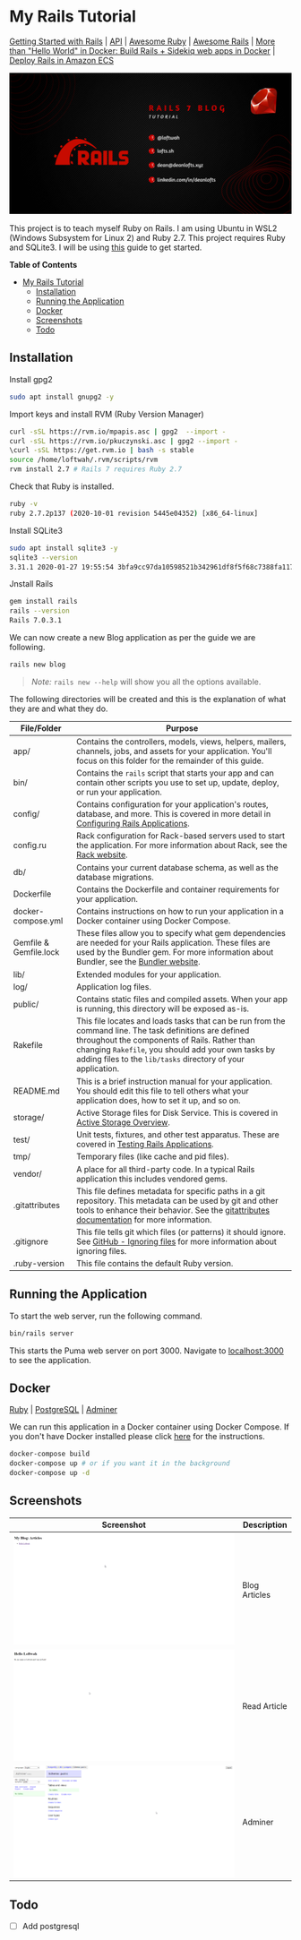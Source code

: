 # My Rails Tutorial

[Getting Started with Rails](https://guides.rubyonrails.org/getting_started.html) | [API](https://api.rubyonrails.org/) | [Awesome Ruby](https://github.com/markets/awesome-ruby) | [Awesome Rails](https://github.com/gramantin/awesome-rails) | [More than "Hello World" in Docker: Build Rails + Sidekiq web apps in Docker](https://dev.to/raphael_jambalos/more-than-hello-world-in-docker-run-rails-sidekiq-web-apps-in-docker-1b37) | [Deploy Rails in Amazon ECS](https://dev.to/raphael_jambalos/deploy-rails-in-amazon-ecs-part-1-concepts-26nl)

![Rails 7 Blog](assets/rails7blog.png)

This project is to teach myself Ruby on Rails. I am using Ubuntu in WSL2 (Windows Subsystem for Linux 2) and Ruby 2.7. This project requires Ruby and SQLite3. I will be using [this](https://guides.rubyonrails.org/getting_started.html) guide to get started.

<!-- START doctoc generated TOC please keep comment here to allow auto update -->
<!-- DON'T EDIT THIS SECTION, INSTEAD RE-RUN doctoc TO UPDATE -->
**Table of Contents**

- [My Rails Tutorial](#my-rails-tutorial)
  - [Installation](#installation)
  - [Running the Application](#running-the-application)
  - [Docker](#docker)
  - [Screenshots](#screenshots)
  - [Todo](#todo)

<!-- END doctoc generated TOC please keep comment here to allow auto update -->

## Installation

Install gpg2

```bash
sudo apt install gnupg2 -y
```

Import keys and install RVM (Ruby Version Manager)

```bash
curl -sSL https://rvm.io/mpapis.asc | gpg2  --import -
curl -sSL https://rvm.io/pkuczynski.asc | gpg2 --import -
\curl -sSL https://get.rvm.io | bash -s stable
source /home/loftwah/.rvm/scripts/rvm
rvm install 2.7 # Rails 7 requires Ruby 2.7
```

Check that Ruby is installed.

```bash
ruby -v        
ruby 2.7.2p137 (2020-10-01 revision 5445e04352) [x86_64-linux]
```

Install SQLite3

```bash
sudo apt install sqlite3 -y
sqlite3 --version
3.31.1 2020-01-27 19:55:54 3bfa9cc97da10598521b342961df8f5f68c7388fa117345eeb516eaa837balt1
```

Jnstall Rails

```bash
gem install rails
rails --version
Rails 7.0.3.1
```

We can now create a new Blog application as per the guide we are following.

```bash
rails new blog
```

> *Note:* `rails new --help` will show you all the options available.

The following directories will be created and this is the explanation of what they are and what they do.

| File/Folder | Purpose |
| ------------ | ------- |
| app/ | Contains the controllers, models, views, helpers, mailers, channels, jobs, and assets for your application. You'll focus on this folder for the remainder of this guide. |
| bin/ | Contains the `rails` script that starts your app and can contain other scripts you use to set up, update, deploy, or run your application. | 
| config/ | Contains configuration for your application's routes, database, and more. This is covered in more detail in [Configuring Rails Applications](https://guides.rubyonrails.org/configuring.html). |
| config.ru | Rack configuration for Rack-based servers used to start the application. For more information about Rack, see the [Rack website](https://rack.github.io/). |
| db/ | Contains your current database schema, as well as the database migrations. |
| Dockerfile | Contains the Dockerfile and container requirements for your application. |
| docker-compose.yml | Contains instructions on how to run your application in a Docker container using Docker Compose. |
| Gemfile & Gemfile.lock | These files allow you to specify what gem dependencies are needed for your Rails application. These files are used by the Bundler gem. For more information about Bundler, see the [Bundler website](https://bundler.io). |
| lib/ | Extended modules for your application. |
| log/ | Application log files. |
| public/ | Contains static files and compiled assets. When your app is running, this directory will be exposed as-is. |
| Rakefile | This file locates and loads tasks that can be run from the command line. The task definitions are defined throughout the components of Rails. Rather than changing `Rakefile`, you should add your own tasks by adding files to the `lib/tasks` directory of your application. |
| README.md | This is a brief instruction manual for your application. You should edit this file to tell others what your application does, how to set it up, and so on. |
| storage/ | Active Storage files for Disk Service. This is covered in [Active Storage Overview](https://guides.rubyonrails.org/active_storage_overview.html). |
| test/ | Unit tests, fixtures, and other test apparatus. These are covered in [Testing Rails Applications](https://guides.rubyonrails.org/testing.html). |
| tmp/ | Temporary files (like cache and pid files). |
| vendor/ | A place for all third-party code. In a typical Rails application this includes vendored gems. |
| .gitattributes | This file defines metadata for specific paths in a git repository. This metadata can be used by git and other tools to enhance their behavior. See the [gitattributes documentation](https://git-scm.com/docs/gitattributes) for more information. |
| .gitignore | This file tells git which files (or patterns) it should ignore. See [GitHub - Ignoring files](https://help.github.com/articles/ignoring-files) for more information about ignoring files. |
| .ruby-version | This file contains the default Ruby version. |

## Running the Application

To start the web server, run the following command.

```bash
bin/rails server
```

This starts the Puma web server on port 3000. Navigate to [localhost:3000](http://localhost:3000) to see the application.

## Docker

[Ruby](https://hub.docker.com/_/ruby) | [PostgreSQL](https://hub.docker.com/_/postgres/) | [Adminer](https://hub.docker.com/_/adminer/)

We can run this application in a Docker container using Docker Compose. If you don't have Docker installed please click [here](https://docs.docker.com/get-docker/) for the instructions.

```bash
docker-compose build
docker-compose up # or if you want it in the background
docker-compose up -d
```

## Screenshots

| Screenshot | Description |
| ---------- | ----------- |
| ![Rails 7 Blog](assets/blog-articles.png) | Blog Articles |
| ![Rails 7 Blog](assets/read-article.png) | Read Article |
| ![Rails 7 Blog](assets/adminer.png) | Adminer |

## Todo

- [ ] Add postgresql
